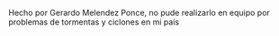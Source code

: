 Hecho por Gerardo Melendez Ponce, no pude realizarlo en equipo por problemas de tormentas y ciclones en mi país